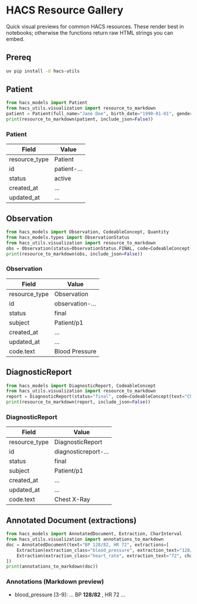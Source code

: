 # HACS Resource Gallery

Quick visual previews for common HACS resources. These render best in notebooks; otherwise the functions return raw HTML strings you can embed.

## Prereq

```bash
uv pip install -U hacs-utils
```

## Patient

```python
from hacs_models import Patient
from hacs_utils.visualization import resource_to_markdown
patient = Patient(full_name="Jane Doe", birth_date="1990-01-01", gender="female")
print(resource_to_markdown(patient, include_json=False))
```

### Patient

| Field | Value |
|---|---|
| resource_type | Patient |
| id | patient-… |
| status | active |
| created_at | … |
| updated_at | … |

## Observation

```python
from hacs_models import Observation, CodeableConcept, Quantity
from hacs_models.types import ObservationStatus
from hacs_utils.visualization import resource_to_markdown
obs = Observation(status=ObservationStatus.FINAL, code=CodeableConcept(text="Blood Pressure"), value_quantity=Quantity(value=128.0, unit="mmHg"), subject="Patient/p1")
print(resource_to_markdown(obs, include_json=False))
```

### Observation

| Field | Value |
|---|---|
| resource_type | Observation |
| id | observation-… |
| status | final |
| subject | Patient/p1 |
| created_at | … |
| updated_at | … |
| code.text | Blood Pressure |

## DiagnosticReport

```python
from hacs_models import DiagnosticReport, CodeableConcept
from hacs_utils.visualization import resource_to_markdown
report = DiagnosticReport(status="final", code=CodeableConcept(text="Chest X-Ray"), subject="Patient/p1")
print(resource_to_markdown(report, include_json=False))
```

### DiagnosticReport

| Field | Value |
|---|---|
| resource_type | DiagnosticReport |
| id | diagnosticreport-… |
| status | final |
| subject | Patient/p1 |
| created_at | … |
| updated_at | … |
| code.text | Chest X-Ray |

## Annotated Document (extractions)

```python
from hacs_models import AnnotatedDocument, Extraction, CharInterval
from hacs_utils.visualization import annotations_to_markdown
doc = AnnotatedDocument(text="BP 128/82, HR 72", extractions=[
    Extraction(extraction_class="blood_pressure", extraction_text="128/82", char_interval=CharInterval(start_pos=3, end_pos=9)),
    Extraction(extraction_class="heart_rate", extraction_text="72", char_interval=CharInterval(start_pos=15, end_pos=17)),
])
print(annotations_to_markdown(doc))
```

### Annotations (Markdown preview)

- blood_pressure [3-9]: … BP  **128/82** , HR 72 …
